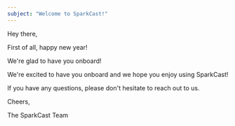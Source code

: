 ```yaml
---
subject: "Welcome to SparkCast!"
---
```


Hey there,

First of all, happy new year!

We're glad to have you onboard!

We're excited to have you onboard and we hope you enjoy using SparkCast!

If you have any questions, please don't hesitate to reach out to us.

Cheers,

The SparkCast Team

